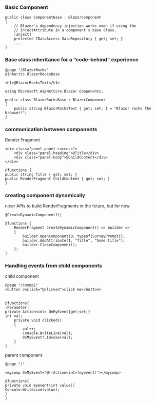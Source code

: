 ### Basic Component
```
public class ComponentBase : BlazorComponent
{
    // Blazor's dependency injection works even if using the
    // InjectAttribute in a component's base class.
    [Inject]
    protected IDataAccess DataRepository { get; set; }
    ...
}
```

### Base class inheritance for a "code-behind" experience
```
@page "/BlazorRocks"
@inherits BlazorRocksBase

<h1>@BlazorRocksText</h1>
```
```
using Microsoft.AspNetCore.Blazor.Components;

public class BlazorRocksBase : BlazorComponent
{
    public string BlazorRocksText { get; set; } = "Blazor rocks the browser!";
}
```
### communication between components

Render Fragment
```
<div class="panel panel-success">
    <div class="panel-heading">@Title</div>
    <div class="panel-body">@ChildContent</div>
</div>

@functions {
public string Title { get; set; }
public RenderFragment ChildContent { get; set; }
}
```
### creating component dynamically
nicer APIs to build RenderFragments in the future, but for now 
```
@CreateDynamicComponent();

@functions {
    RenderFragment CreateDynamicComponent() => builder =>
    {
        builder.OpenComponent(0, typeof(SurveyPrompt));
        builder.AddAttribute(1, "Title", "Some title");
        builder.CloseComponent();
    };
}
```

### Handling events from child components

child component
```
@page "/coomp1"
<button onclick="@clicked">click me</button>

　
@functions{
[Parameter]
private Action<int> OnMyEvent{get;set;}
int val;
    private void clicked()
    {
		val++;
        Console.WriteLine(val);
		OnMyEvent?.Invoke(val);
    }
}
```
parent component
```
@page "/"

<mycomp OnMyEvent="@((Action<int>)myevent)"></mycomp>

@functions{
private void myevent(int value){
Console.WriteLine(value);
}
}
```

